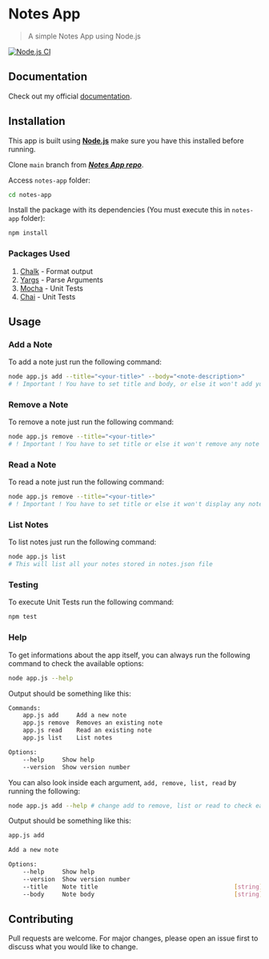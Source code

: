 # Notes App

> A simple Notes App using Node.js

[![Node.js CI](https://github.com/joaohb07/notes-app/actions/workflows/unit-tests.yml/badge.svg)](https://github.com/joaohb07/notes-app/actions/workflows/unit-tests.yml)

## Documentation

Check out my official [documentation](https://joaohb07.github.io/documentation/web/notes_app/notes_app/).

## Installation

This app is built using [**Node.js**](https://nodejs.org/en/download/) make sure you have this installed before running.

Clone `main` branch from [***Notes App repo***](https://github.com/joaohb07/notes-app).

Access `notes-app` folder:

```bash title"Access app folder"
cd notes-app
```

Install the package with its dependencies (You must execute this in `notes-app` folder):

```bash title"Install app package"
npm install
```

### Packages Used

1. [Chalk](https://www.npmjs.com/package/chalk) - Format output
2. [Yargs](https://www.npmjs.com/package/yargs) - Parse Arguments
3. [Mocha](https://mochajs.org/) - Unit Tests
4. [Chai](https://www.chaijs.com/) - Unit Tests

## Usage

### Add a Note

To add a note just run the following command:

```bash title="Add a Note"
node app.js add --title="<your-title>" --body="<note-description>"
# ! Important ! You have to set title and body, or else it won't add your note
```

### Remove a Note

To remove a note just run the following command:

```bash title="Remove a Note"
node app.js remove --title="<your-title>"
# ! Important ! You have to set title or else it won't remove any note
```

### Read a Note

To read a note just run the following command:

```bash title="Remove a Note"
node app.js remove --title="<your-title>"
# ! Important ! You have to set title or else it won't display any note
```

### List Notes

To list notes just run the following command:

```bash title="List Notes"
node app.js list 
# This will list all your notes stored in notes.json file
```

### Testing

To execute Unit Tests run the following command:

```bash title="Unit Tests"
npm test
```

### Help

To get informations about the app itself, you can always run the following command to check the available options:

```bash title="Check Commands"
node app.js --help
```

Output should be something like this:

```bash title="Output"
Commands:
    app.js add     Add a new note
    app.js remove  Removes an existing note
    app.js read    Read an existing note
    app.js list    List notes

Options:
    --help     Show help                                                 [boolean]
    --version  Show version number                                       [boolean]
```

You can also look inside each argument, `add, remove, list, read` by running the following:

```bash title="Help argument"
node app.js add --help # change add to remove, list or read to check each argument info
```

Output should be something like this:

```bash title="Help add argument output"
app.js add

Add a new note

Options:
    --help     Show help                                                 [boolean]
    --version  Show version number                                       [boolean]
    --title    Note title                                      [string] [required]
    --body     Note body                                       [string] [required]
```

## Contributing

Pull requests are welcome. For major changes, please open an issue first to discuss what you would like to change.
